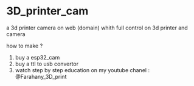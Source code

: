 # 3D_printer_cam
a 3d printer camera on web (domain) whith full control on 3d printer and camera

how to make ?

1. buy a esp32_cam
2. buy a ttl to usb convertor
3. watch step by step education on my youtube chanel : @Farahany_3D_print

